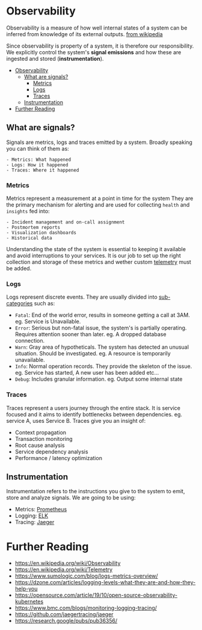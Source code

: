# Observability

Observability is a measure of how well internal states of a system can be inferred from knowledge of its external outputs. [from wikipedia](https://en.wikipedia.org/wiki/Observability)

Since observability is property of a system, it is therefore our responsibility. We explicitly control the system's **signal emissions** and how these are ingested and stored (**instrumentation**).

- [Observability](#observability)
  - [What are signals?](#what-are-signals)
    - [Metrics](#metrics)
    - [Logs](#logs)
    - [Traces](#traces)
  - [Instrumentation](#instrumentation)
- [Further Reading](#further-reading)

## What are signals?

Signals are metrics, logs and traces emitted by a system.
Broadly speaking you can think of them as:

    - Metrics: What happened
    - Logs: How it happened
    - Traces: Where it happened

### Metrics
Metrics represent a measurement at a point in time for the system They are the primary mechanism for alerting and are used for collecting  `health` and `insights` fed into:

    - Incident management and on-call assignment
    - Postmortem reports
    - Visualization dashboards
    - Historical data

Understanding the state of the system is essential to keeping it available and avoid interruptions to your services. It is our job to set up the right collection and storage of these metrics and wether custom [telemetry](https://en.wikipedia.org/wiki/Telemetry) must be added.

### Logs

Logs represent discrete events. They are usually divided into [sub-categories](https://dzone.com/articles/logging-levels-what-they-are-and-how-they-help-you) such as:

  - `Fatal`: End of the world error, results in someone getting a call at 3AM.
  eg. Service is Unavailable.
  - `Error`: Serious but non-fatal issue, the system's is partially operating. Requires attention sooner than later.
  eg. A dropped database connection.
  - `Warn`: Gray area of hypotheticals. The system has detected an unusual situation. Should be investigated.
  eg. A resource is temporarily unavailable.
  - `Info`: Normal operation records. They provide the skeleton of the issue.
  eg. Service has started, A new user has been added etc...
  - `Debug`: Includes granular information.
  eg. Output some internal state

### Traces

Traces represent a users journey through the entire stack. It is service focused and it aims to identify bottlenecks between dependencies. eg. service A, uses Service B.
Traces give you an insight of:

 - Context propagation
 - Transaction monitoring
 - Root cause analysis
 - Service dependency analysis
 - Performance / latency optimization

## Instrumentation
Instrumentation refers to the instructions you give to the system to emit, store and analyze signals. We are going to be using:

- Metrics: [Prometheus](./observability/prometheus.md)
- Logging: [ELK](./)
- Tracing: [Jaeger](./)

# Further Reading
- https://en.wikipedia.org/wiki/Observability
- https://en.wikipedia.org/wiki/Telemetry
- https://www.sumologic.com/blog/logs-metrics-overview/
- https://dzone.com/articles/logging-levels-what-they-are-and-how-they-help-you
- https://opensource.com/article/19/10/open-source-observability-kubernetes
- https://www.bmc.com/blogs/monitoring-logging-tracing/
- https://github.com/jaegertracing/jaeger
- https://research.google/pubs/pub36356/
